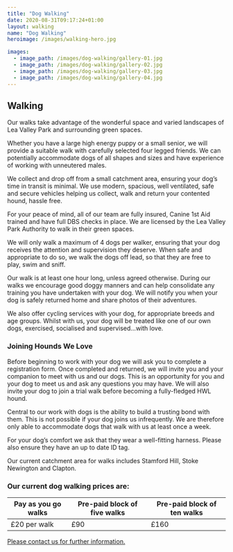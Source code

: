 ```yaml
---
title: "Dog Walking"
date: 2020-08-31T09:17:24+01:00
layout: walking
name: "Dog Walking"
heroimage: /images/walking-hero.jpg

images:
  - image_path: /images/dog-walking/gallery-01.jpg
  - image_path: /images/dog-walking/gallery-02.jpg
  - image_path: /images/dog-walking/gallery-03.jpg
  - image_path: /images/dog-walking/gallery-04.jpg
---
```



## Walking

Our walks take advantage of the wonderful space and varied landscapes of Lea Valley Park and surrounding green spaces.

Whether you have a large high energy puppy or a small senior, we will provide a suitable walk with carefully selected four legged friends. We can potentially accommodate dogs of all shapes and sizes and have experience of working with unneutered males.

We collect and drop off from a small catchment area, ensuring your dog’s time in transit is minimal. We use modern, spacious, well ventilated, safe and secure vehicles helping us collect, walk and return your contented hound, hassle free.

For your peace of mind, all of our team are fully insured, Canine 1st Aid trained and have full DBS checks in place. We are licensed by the Lea Valley Park Authority to walk in their green spaces.

We will only walk a maximum of 4 dogs per walker, ensuring that your dog receives the attention and supervision they deserve. When safe and appropriate to do so, we walk the dogs off lead, so that they are free to play, swim and sniff.

Our walk is at least one hour long, unless agreed otherwise. During our walks we encourage good doggy manners and can help consolidate any training you have undertaken with your dog. We will notify you when your dog is safely returned home and share photos of their adventures.

We also offer cycling services with your dog, for appropriate breeds and age groups. Whilst with us, your dog will be treated like one of our own dogs, exercised, socialised and supervised…with love.

### Joining Hounds We Love

Before beginning to work with your dog we will ask you to complete a registration form. Once completed and returned, we will invite you and your companion to meet with us and our dogs. This is an opportunity for you and your dog to meet us and ask any questions you may have. We will also invite your dog to join a trial walk before becoming a fully-fledged HWL hound.

Central to our work with dogs is the ability to build a trusting bond with them. This is not possible if your dog joins us infrequently. We are therefore only able to accommodate dogs that walk with us at least once a week.

For your dog’s comfort we ask that they wear a well-fitting harness. Please also ensure they have an up to date ID tag.

Our current catchment area for walks includes Stamford Hill, Stoke Newington and Clapton.

### Our current dog walking prices are:

| Pay as you go walks      | Pre-paid block of five walks  | Pre-paid block of ten walks |
| ------------------------ | ------------------------------| ----------------------------|
| £20 per walk             | £90                           |£160

[Please contact us for further information.](/contact)